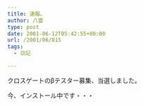 ```yaml
---
title: 速報。
author: 八雲
type: post
date: 2001-06-12T05:42:55+00:00
url: /2001/06/815
tags:
  - 日記

---
```

クロスゲートのβテスター募集、当選しました。
  
今、インストール中です・・・
